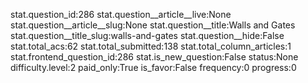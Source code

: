 stat.question_id:286
stat.question__article__live:None
stat.question__article__slug:None
stat.question__title:Walls and Gates
stat.question__title_slug:walls-and-gates
stat.question__hide:False
stat.total_acs:62
stat.total_submitted:138
stat.total_column_articles:1
stat.frontend_question_id:286
stat.is_new_question:False
status:None
difficulty.level:2
paid_only:True
is_favor:False
frequency:0
progress:0
